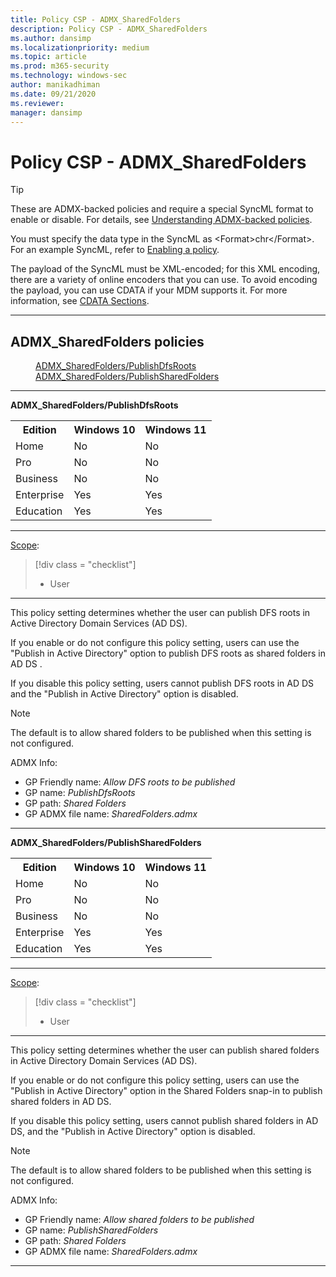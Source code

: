 ```yaml
---
title: Policy CSP - ADMX_SharedFolders
description: Policy CSP - ADMX_SharedFolders
ms.author: dansimp
ms.localizationpriority: medium
ms.topic: article
ms.prod: m365-security
ms.technology: windows-sec
author: manikadhiman
ms.date: 09/21/2020
ms.reviewer: 
manager: dansimp
---
```


# Policy CSP - ADMX_SharedFolders
> [!TIP]
> These are ADMX-backed policies and require a special SyncML format to enable or disable. For details, see [Understanding ADMX-backed policies](./understanding-admx-backed-policies.md).
> 
> You must specify the data type in the SyncML as &lt;Format&gt;chr&lt;/Format&gt;. For an example SyncML, refer to [Enabling a policy](./understanding-admx-backed-policies.md#enabling-a-policy).
> 
> The payload of the SyncML must be XML-encoded; for this XML encoding, there are a variety of online encoders that you can use. To avoid encoding the payload, you can use CDATA if your MDM supports it. For more information, see [CDATA Sections](http://www.w3.org/TR/REC-xml/#sec-cdata-sect).

<hr/>

<!--Policies-->
## ADMX_SharedFolders policies  

<dl>
  <dd>
    <a href="#admx-sharedfolders-publishdfsroots">ADMX_SharedFolders/PublishDfsRoots</a>
  </dd>
  <dd>
    <a href="#admx-sharedfolders-publishsharedfolders">ADMX_SharedFolders/PublishSharedFolders</a>
  </dd>
</dl>

<hr/>

<!--Policy-->
<a href="" id="admx-sharedfolders-publishdfsroots"></a>**ADMX_SharedFolders/PublishDfsRoots**  

<!--SupportedSKUs-->
<table>
<tr>
    <th>Edition</th>
    <th>Windows 10</th>
    <th>Windows 11</th> 
</tr>
<tr>
    <td>Home</td>
    <td>No</td>
    <td>No</td>
</tr>
<tr>
    <td>Pro</td>
    <td>No</td>
    <td>No</td>
</tr>
<tr>
    <td>Business</td>
    <td>No</td>
    <td>No</td>
</tr>
<tr>
    <td>Enterprise</td>
    <td>Yes</td>
    <td>Yes</td>
</tr>
<tr>
    <td>Education</td>
    <td>Yes</td>
    <td>Yes</td>
</tr>
</table>

<!--/SupportedSKUs-->
<hr/>

<!--Scope-->
[Scope](./policy-configuration-service-provider.md#policy-scope):

> [!div class = "checklist"]
> * User

<hr/>

<!--/Scope-->
<!--Description-->
This policy setting determines whether the user can publish DFS roots in Active Directory Domain Services (AD DS).

If you enable or do not configure this policy setting, users can use the "Publish in Active Directory" option to publish DFS roots as shared folders in AD DS .

If you disable this policy setting, users cannot publish DFS roots in AD DS and the "Publish in Active Directory" option is disabled. 

> [!NOTE]
> The default is to allow shared folders to be published when this setting is not configured.

<!--/Description-->


<!--ADMXBacked-->
ADMX Info:  
-   GP Friendly name: *Allow DFS roots to be published*
-   GP name: *PublishDfsRoots*
-   GP path: *Shared Folders*
-   GP ADMX file name: *SharedFolders.admx*

<!--/ADMXBacked-->
<!--/Policy-->

<hr/>

<!--Policy-->
<a href="" id="admx-sharedfolders-publishsharedfolders"></a>**ADMX_SharedFolders/PublishSharedFolders**  

<!--SupportedSKUs-->
<table>
<tr>
    <th>Edition</th>
    <th>Windows 10</th>
    <th>Windows 11</th> 
</tr>
<tr>
    <td>Home</td>
    <td>No</td>
    <td>No</td>
</tr>
<tr>
    <td>Pro</td>
    <td>No</td>
    <td>No</td>
</tr>
<tr>
    <td>Business</td>
    <td>No</td>
    <td>No</td>
</tr>
<tr>
    <td>Enterprise</td>
    <td>Yes</td>
    <td>Yes</td>
</tr>
<tr>
    <td>Education</td>
    <td>Yes</td>
    <td>Yes</td>
</tr>
</table>

<!--/SupportedSKUs-->
<hr/>

<!--Scope-->
[Scope](./policy-configuration-service-provider.md#policy-scope):

> [!div class = "checklist"]
> * User

<hr/>

<!--/Scope-->
<!--Description-->
This policy setting determines whether the user can publish shared folders in Active Directory Domain Services (AD DS).

If you enable or do not configure this policy setting, users can use the "Publish in Active Directory" option in the Shared Folders snap-in to publish shared folders in AD DS.

If you disable this policy setting, users cannot publish shared folders in AD DS, and the "Publish in Active Directory" option is disabled. 

> [!NOTE]
> The default is to allow shared folders to be published when this setting is not configured.

<!--/Description-->


<!--ADMXBacked-->
ADMX Info:  
-   GP Friendly name: *Allow shared folders to be published*
-   GP name: *PublishSharedFolders*
-   GP path: *Shared Folders*
-   GP ADMX file name: *SharedFolders.admx*

<!--/ADMXBacked-->
<!--/Policy-->
<hr/>



<!--/Policies-->

